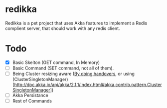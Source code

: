 redikka
=======

Redikka is a pet project that uses Akka features to implement a Redis complient server, that should work with any redis client.

Todo
=====
- [x] Basic Skelton (GET command, In Memory)
- [ ] Basic Command (SET command, not all of them).
- [ ] Being Cluster resizing aware ([By doing handovers](https://groups.google.com/forum/#!msg/akka-user/aIBAnHex5Wg/nIz41GEpAPUJ), or using (ClusterSingletonManager)[http://doc.akka.io/api/akka/2.1.1/index.html#akka.contrib.pattern.ClusterSingletonManager])
- [ ] Akka Persistance 
- [ ] Rest of Commands
